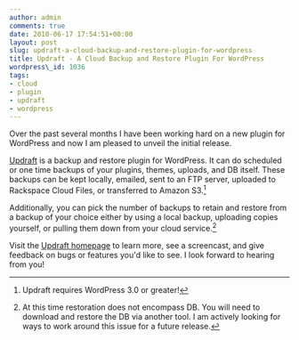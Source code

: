 ```yaml
---
author: admin
comments: true
date: 2010-06-17 17:54:51+00:00
layout: post
slug: updraft-a-cloud-backup-and-restore-plugin-for-wordpress
title: Updraft - A Cloud Backup and Restore Plugin For WordPress
wordpress\_id: 1036
tags:
- cloud
- plugin
- updraft
- wordpress
---
```


Over the past several months I have been working hard on a new plugin for WordPress and now I am pleased to unveil the initial release.

[Updraft](/updraft-wp-backup-restore/) is a backup and restore plugin for WordPress.  It can do scheduled or one time backups of your plugins, themes, uploads, and DB itself.  These backups can be kept locally, emailed, sent to an FTP server, uploaded to Rackspace Cloud Files, or transferred to Amazon S3.[^1]

Additionally, you can pick the number of backups to retain and restore from a backup of your choice either by using a local backup, uploading copies yourself, or pulling them down from your cloud service.[^2]

Visit the [Updraft homepage](http://langui.sh/updraft-wp-backup-restore) to learn more, see a screencast, and give feedback on bugs or features you'd like to see.  I look forward to hearing from you!

[^1]: Updraft requires WordPress 3.0 or greater!

[^2]: At this time restoration does not encompass DB.  You will need to download and restore the DB via another tool.  I am actively looking for ways to work around this issue for a future release.
